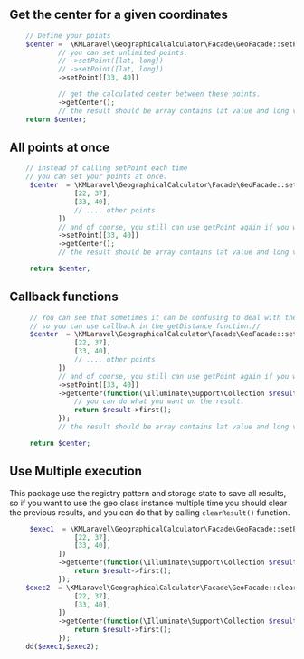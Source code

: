 Get the center for a given coordinates
-------
```php
    // Define your points
    $center =  \KMLaravel\GeographicalCalculator\Facade\GeoFacade::setPoint([22, 37])
            // you can set unlimited points.
            // ->setPoint([lat, long])
            // ->setPoint([lat, long])
            ->setPoint([33, 40])

            // get the calculated center between these points.
            ->getCenter();
            // the result should be array contains lat value and long value
    return $center;
```
All points at once
---------------
```php
    // instead of calling setPoint each time
    // you can set your points at once.
     $center  = \KMLaravel\GeographicalCalculator\Facade\GeoFacade::setPoints([
                [22, 37],
                [33, 40],
                // .... other points
            ])
            // and of course, you still can use getPoint again if you want.
            ->setPoint([33, 40])
            ->getCenter();
            // the result should be array contains lat value and long value

     return $center;
```
Callback functions
---------------
```php
     // You can see that sometimes it can be confusing to deal with the output,
     // so you can use callback in the getDistance function.// 
     $center  = \KMLaravel\GeographicalCalculator\Facade\GeoFacade::setPoints([
                [22, 37],
                [33, 40],
                // .... other points
            ])
            // and of course, you still can use getPoint again if you want.
            ->setPoint([33, 40])
            ->getCenter(function(\Illuminate\Support\Collection $result){
                // you can do what you want on the result.
                return $result->first();
            });
            // the result should be array contains lat value and long value

     return $center;
```
Use Multiple execution
---------------
This package use the registry pattern and storage state to save all results,
so if you want to use the geo class instance multiple time you should clear the previous results,
and you can do that by calling `clearResult()` function.
```php
     $exec1  = \KMLaravel\GeographicalCalculator\Facade\GeoFacade::setPoints([
                [22, 37],
                [33, 40],
            ])
            ->getCenter(function(\Illuminate\Support\Collection $result){
                return $result->first();
            });
    $exec2  = \KMLaravel\GeographicalCalculator\Facade\GeoFacade::clearResult()->setPoints([
                [22, 37],
                [33, 40],
            ])
            ->getCenter(function(\Illuminate\Support\Collection $result){
                return $result->first();
            });
    dd($exec1,$exec2);
```


